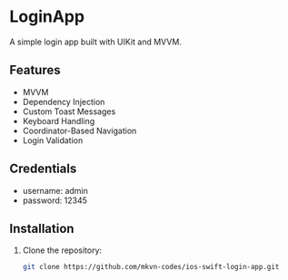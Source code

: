 # LoginApp
A simple login app built with UIKit and MVVM.

## Features
- MVVM  
- Dependency Injection  
- Custom Toast Messages  
- Keyboard Handling  
- Coordinator-Based Navigation  
- Login Validation  

## Credentials
- username: admin
- password: 12345

## Installation
1. Clone the repository:
   ```sh
   git clone https://github.com/mkvn-codes/ios-swift-login-app.git

